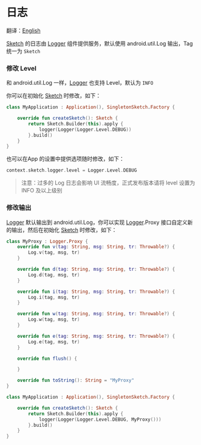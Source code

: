 # 日志

翻译：[English](log.md)

[Sketch] 的日志由 [Logger] 组件提供服务，默认使用 android.util.Log 输出，Tag 统一为 `Sketch`

### 修改 Level

和 android.util.Log 一样，[Logger] 也支持 Level，默认为 `INFO`

你可以在初始化 [Sketch] 时修改，如下：

```kotlin
class MyApplication : Application(), SingletonSketch.Factory {

    override fun createSketch(): Sketch {
        return Sketch.Builder(this).apply {
            logger(Logger(Logger.Level.DEBUG))
        }.build()
    }
}
```

也可以在App 的设置中提供选项随时修改，如下：

```kotlin
context.sketch.logger.level = Logger.Level.DEBUG
```

> 注意：过多的 Log 日志会影响 UI 流畅度，正式发布版本请将 level 设置为 INFO 及以上级别

### 修改输出

[Logger] 默认输出到 android.util.Log，你可以实现 [Logger].Proxy
接口自定义新的输出，然后在初始化 [Sketch] 时修改，如下：

```kotlin
class MyProxy : Logger.Proxy {
    override fun v(tag: String, msg: String, tr: Throwable?) {
        Log.v(tag, msg, tr)
    }

    override fun d(tag: String, msg: String, tr: Throwable?) {
        Log.d(tag, msg, tr)
    }

    override fun i(tag: String, msg: String, tr: Throwable?) {
        Log.i(tag, msg, tr)
    }

    override fun w(tag: String, msg: String, tr: Throwable?) {
        Log.w(tag, msg, tr)
    }

    override fun e(tag: String, msg: String, tr: Throwable?) {
        Log.e(tag, msg, tr)
    }

    override fun flush() {

    }

    override fun toString(): String = "MyProxy"
}

class MyApplication : Application(), SingletonSketch.Factory {

    override fun createSketch(): Sketch {
        return Sketch.Builder(this).apply {
            logger(Logger(Logger.Level.DEBUG, MyProxy()))
        }.build()
    }
}
```

[Sketch]: ../../sketch-core/src/commonMain/kotlin/com/github/panpf/sketch/Sketch.kt

[Logger]: ../../sketch-core/src/commonMain/kotlin/com/github/panpf/sketch/util/Logger.kt